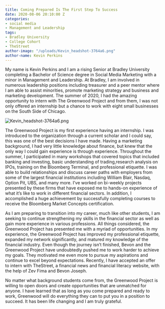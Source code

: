 ```yaml
---
title: Coming Prepared Is The First Step To Success
date: 2020-08-06 20:10:00 Z
categories:
- social media
- Management and Leadership
tags:
- Bradley University
- College Cohort
- TheStreet
author-image: "/uploads/Kevin_headshot-3764a6.png"
author-name: Kevin Perkins
---
```


My name is Kevin Perkins and I am a rising Senior at Bradley University completing a Bachelor of Science degree in Social Media Marketing with a minor in Management and Leadership. At Bradley, I am involved in numerous leadership positions including treasurer and a peer mentor where I am able to assist minorities, promote marketing strategy and business and marketing development. The summer of 2020, I had the amazing opportunity to intern with The Greenwood Project and from them, I was not only offered an internship but a chance to work with eight small businesses on the South Side of Chicago.

![Kevin_headshot-3764a6.png](/uploads/Kevin_headshot-3764a6.png)

The Greenwood Project is my first experience having an internship. I was introduced to the organization through a current scholar and I could say, this was one of the best decisions I have made. Having a marketing background, I had very little knowledge about finance, but knew that the only way I could gain experience is through experience. Throughout the summer, I participated in many workshops that covered topics that included banking and investing, basic understanding of trading,research analysis on IPOs, training on the Bloomberg Terminal, and professional etiquette. I was able to build relationships and discuss career paths with employers from some of the largest financial institutions including William Blair, Nasdaq, Option Pit, UBS, and many more. I’ve worked on bi-weekly projects presented by these firms that have exposed me to hands-on experience of what it’s like to work in different financial sectors. In addition, I accomplished a huge achievement by successfully completing courses to receive the Bloomberg Market Concepts certification.

As I am preparing to transition into my career, much like other students, I am seeking to continue strengthening my skills in the financial sector as well as gain more experience in various professions. All things considered, the Greenwood Project has presented me with a myriad of opportunities. In my experience, the Greenwood Project has improved my professional etiquette, expanded my network significantly, and matured my knowledge of the financial industry. Even though the journey isn’t finished, Bevon and the Greenwood Project have undoubtedly pushed me to work harder to achieve my goals. They motivated me even more to pursue my aspirations and continue to excel beyond expectations. Recently, I have accepted an offer to intern with TheStreet, a financial news and financial literacy website, with the help of Zev Fima and Bevon Joseph. 

No matter what background students come from, the Greenwood Project is willing to open doors and create opportunities that are unmatched for anyone. I have learned that as long as you come prepared and ready to work, Greenwood will do everything they can to put you in a position to succeed. It has been life changing and I am truly grateful.

